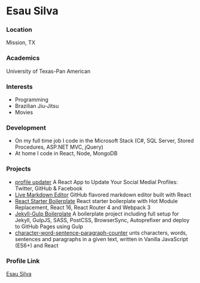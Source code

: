 # Esau Silva

### Location

Mission, TX

### Academics

University of Texas-Pan American

### Interests

- Programming
- Brazilian Jiu-Jitsu
- Movies

### Development

- On my full time job I code in the Microsoft Stack (C#, SQL Server, Stored Procedures, ASP.NET MVC, jQuery)
- At home I code in React, Node, MongoDB

### Projects

- [profile updater](https://github.com/esausilva/profile-updater) A React App to Update Your Social Medial Profiles: Twitter, GitHub & Facebook
- [Live Markdown Editor](https://github.com/esausilva/live-markdown-editor) GitHub flavored markdown editor built with React
- [React Starter Boilerplate](https://github.com/esausilva/react-starter-boilerplate-hmr) React starter boilerplate with Hot Module Replacement, React 16, React Router 4 and Webpack 3
- [Jekyll-Gulp Boilerplate](https://github.com/esausilva/jekyll-gulp-boilerplate) A boilerplate project including full setup for Jekyll, GulpJS, SASS, PostCSS, BrowserSync, Autoprefixer and deploy to GitHub Pages using Gulp
- [character-word-sentence-paragraph-counter](https://github.com/esausilva/character-word-sentence-paragraph-counter) unts characters, words, sentences and paragraphs in a given text, written in Vanilla JavaScript (ES6+) and React

### Profile Link

[Esau Silva](https://github.com/esausilva)